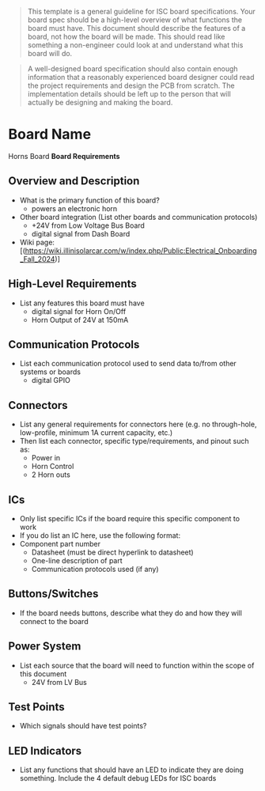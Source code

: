 > This template is a general guideline for ISC board specifications. Your board spec should be a high-level overview of what functions the board must have. This document should describe the features of a board, not how the board will be made. This should read like something a non-engineer could look at and understand what this board will do.

> A well-designed board specification should also contain enough information that a reasonably experienced board designer could read the project requirements and design the PCB from scratch. The implementation details should be left up to the person that will actually be designing and making the board.


# Board Name
Horns Board
**Board Requirements**


## Overview and Description
- What is the primary function of this board?
    - powers an electronic horn
- Other board integration (List other boards and communication protocols)
	- +24V from Low Voltage Bus Board
	- digital signal from Dash Board
- Wiki page: [(https://wiki.illinisolarcar.com/w/index.php/Public:Electrical_Onboarding_Fall_2024)]

## High-Level Requirements
- List any features this board must have
	- digital signal for Horn On/Off
    - Horn Output of 24V at 150mA

## Communication Protocols
- List each communication protocol used to send data to/from other systems or boards
	- digital GPIO

## Connectors
 - List any general requirements for connectors here (e.g. no through-hole, low-profile, minimum 1A current capacity, etc.)
 - Then list each connector, specific type/requirements, and pinout such as:
    - Power in
    - Horn Control
    - 2 Horn outs

## ICs
- Only list specific ICs if the board require this specific component to work
- If you do list an IC here, use the following format:
- Component part number
	- Datasheet (must be direct hyperlink to datasheet)
	- One-line description of part
	- Communication protocols used (if any)

## Buttons/Switches
- If the board needs buttons, describe what they do and how they will connect to the board

## Power System
- List each source that the board will need to function within the scope of this document
	- 24V from LV Bus
## Test Points
- Which signals should have test points?    

## LED Indicators
- List any functions that should have an LED to indicate they are doing something. Include the 4 default debug LEDs for ISC boards
